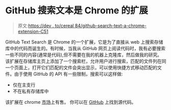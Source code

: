 # GitHub 搜索文本是 Chrome 的扩展

> 原文:[https://dev . to/cereal 84/github-search-text-a-chrome-extension-C51](https://dev.to/cereal84/github-search-text-a-chrome-extension-c51)

GitHub Text Search 是 Chrome 的一个扩展，它是为了直接从 web 上搜索存储库中的代码而诞生的。有时候，当我从 GitHub 网页上阅读代码时，我有必要搜索一些不同的内容(通常是代码),但不需要在我的机器上克隆库，然后做我的研究。该扩展在存储库主页上添加了一个搜索栏，允许用户进行搜索，匹配的文件列在同一个页面上，打开它们匹配的文件会突出显示，可以使用快捷方式移动匹配的文件。由于使用 GitHub 的 API 有一些限制，搜索可以这样做:

*   仅在主支行
*   不在私有存储库中

该扩展在 chrome [市场](https://chrome.google.com/webstore/detail/github-text-search/pligfddkdofoidbejpmjimcjfdkjlcem)上有售。
你可以在 [GitHub](https://github.com/Cereal84/github_text_search_chrome_ext) 上找到源代码。